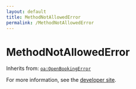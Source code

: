 ```yaml
---
layout: default
title: MethodNotAllowedError
permalink: /MethodNotAllowedError
---
```


# MethodNotAllowedError


Inherits from: [`oa:OpenBookingError`](https://openactive.io/OpenBookingError)

For more information, see the [developer site](https://developer.openactive.io/data-model/types/).